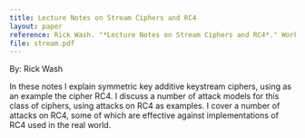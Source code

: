 ```yaml
---
title: Lecture Notes on Stream Ciphers and RC4
layout: paper
reference: Rick Wash. "*Lecture Notes on Stream Ciphers and RC4*." Working Paper. September 26, 2001
file: stream.pdf
---
```


By: Rick Wash

In these notes I explain symmetric key additive keystream ciphers, using as an
example the cipher RC4. I discuss a number of attack models for this class of
ciphers, using attacks on RC4 as examples. I cover a number of attacks on RC4,
some of which are effective against implementations of RC4 used in the real
world.

